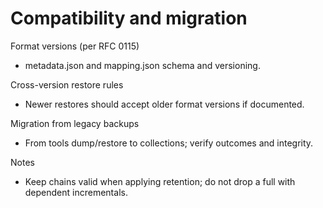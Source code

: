 # Compatibility and migration

Format versions (per RFC 0115)

- metadata.json and mapping.json schema and versioning.

Cross-version restore rules

- Newer restores should accept older format versions if documented.

Migration from legacy backups

- From tools dump/restore to collections; verify outcomes and integrity.

Notes

- Keep chains valid when applying retention; do not drop a full with dependent incrementals.
